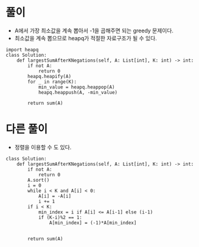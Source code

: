 

# 풀이
- A에서 가장 최소값을 계속 뽑아서 -1을 곱해주면 되는 greedy 문제이다.
- 최소값을 계속 뽑으므로 heapq가 적절한 자료구조가 될 수 있다.
```python3
import heapq
class Solution:
    def largestSumAfterKNegations(self, A: List[int], K: int) -> int:
        if not A:
            return 0
        heapq.heapify(A)
        for _ in range(K):
            min_value = heapq.heappop(A)
            heapq.heappush(A, -min_value)
        
        return sum(A)
```

# 다른 풀이
- 정렬을 이용할 수 도 있다.
```python3
class Solution:
    def largestSumAfterKNegations(self, A: List[int], K: int) -> int:
        if not A:
            return 0
        A.sort()
        i = 0
        while i < K and A[i] < 0:
            A[i] = -A[i]
            i += 1
        if i < K:
            min_index = i if A[i] <= A[i-1] else (i-1)
            if (K-i)%2 == 1:
                A[min_index] = (-1)*A[min_index]
            
        
        return sum(A)
```
